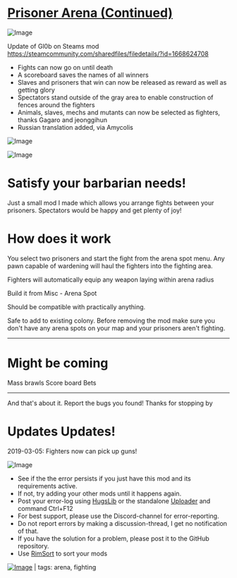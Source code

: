 # [Prisoner Arena (Continued)](https://steamcommunity.com/sharedfiles/filedetails/?id=2022581505)

![Image](https://i.imgur.com/buuPQel.png)

Update of Gl0b on Steams mod
https://steamcommunity.com/sharedfiles/filedetails/?id=1668624708

- Fights can now go on until death
- A scoreboard saves the names of all winners
- Slaves and prisoners that win can now be released as reward as well as getting glory
- Spectators stand outside of the gray area to enable construction of fences around the fighters
- Animals, slaves, mechs and mutants can now be selected as fighters, thanks Gagaro and jeonggihun
- Russian translation added, via Amycolis

![Image](https://i.imgur.com/pufA0kM.png)
	
![Image](https://i.imgur.com/Z4GOv8H.png)

# Satisfy your barbarian needs!


Just a small mod I made which allows you arrange fights between your prisoners. Spectators would be happy and get plenty of joy!

# How does it work

You select two prisoners and start the fight from the arena spot menu. Any pawn capable of wardening will haul the fighters into the fighting area.

Fighters will automatically equip any weapon laying within arena radius

Build it from Misc - Arena Spot

Should be compatible with practically anything. 

Safe to add to existing colony. Before removing the mod make sure you don't have any arena spots on your map and your prisoners aren't fighting.

---

# Might be coming


Mass brawls
Score board
Bets

---

And that's about it. Report the bugs you found! Thanks for stopping by

# Updates Updates!

2019-03-05: Fighters now can pick up guns!

![Image](https://i.imgur.com/PwoNOj4.png)



-  See if the the error persists if you just have this mod and its requirements active.
-  If not, try adding your other mods until it happens again.
-  Post your error-log using [HugsLib](https://steamcommunity.com/workshop/filedetails/?id=818773962) or the standalone [Uploader](https://steamcommunity.com/sharedfiles/filedetails/?id=2873415404) and command Ctrl+F12
-  For best support, please use the Discord-channel for error-reporting.
-  Do not report errors by making a discussion-thread, I get no notification of that.
-  If you have the solution for a problem, please post it to the GitHub repository.
-  Use [RimSort](https://github.com/RimSort/RimSort/releases/latest) to sort your mods

 

[![Image](https://img.shields.io/github/v/release/emipa606/PrisonerArena?label=latest%20version&style=plastic&color=9f1111&labelColor=black)](https://steamcommunity.com/sharedfiles/filedetails/changelog/2022581505) | tags:  arena,  fighting
